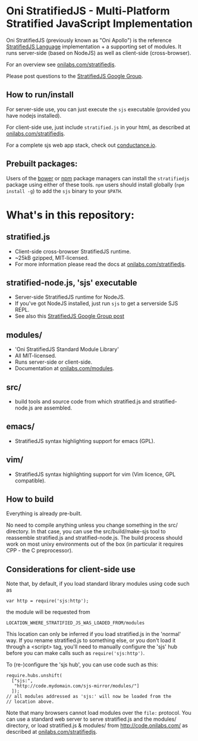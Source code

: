 Oni StratifiedJS - Multi-Platform Stratified JavaScript Implementation
======================================================================

Oni StratifiedJS (previously known as "Oni Apollo") is the reference
[StratifiedJS Language](http://onilabs.com/reference) implementation + a
supporting set of modules. It runs server-side (based on NodeJS) as well
as client-side (cross-browser).

For an overview see [onilabs.com/stratifiedjs](http://onilabs.com/stratifiedjs).

Please post questions to the [StratifiedJS Google Group](https://groups.google.com/forum/#!forum/stratifiedjs).


How to run/install
------------------

For server-side use, you can just execute the `sjs` executable
(provided you have nodejs installed).

For client-side use, just include `stratified.js` in your html,
as described at [onilabs.com/stratifiedjs](http://onilabs.com/stratifiedjs).

For a complete sjs web app stack, check out [conductance.io](https://conductance.io).

Prebuilt packages:
------------------

Users of the [bower](http://bower.io/) or [npm](https://npmjs.org/)
package managers can install the `stratifiedjs` package using either of
these tools. `npm` users should install globally (`npm install -g`)
to add the `sjs` binary to your `$PATH`.


What's in this repository:
==========================

stratified.js
-------------

 - Client-side cross-browser StratifiedJS runtime.
 - ~25kB gzipped, MIT-licensed.
 - For more information please read the docs at [onilabs.com/stratifiedjs](http://onilabs.com/stratifiedjs).

stratified-node.js, 'sjs' executable
---------------------------------------

 - Server-side StratifiedJS runtime for NodeJS.
 - If you've got NodeJS installed, just run `sjs` to get a serverside SJS REPL.
 - See also this [StratifiedJS Google Group post](https://groups.google.com/forum/#!topic/oni-apollo/ZDkxczAZcgw)

modules/
--------

 - 'Oni StratifiedJS Standard Module Library'
 - All MIT-licensed.
 - Runs server-side or client-side.
 - Documentation at [onilabs.com/modules](http://onilabs.com/modules).

src/
----

 - build tools and source code from which stratified.js and
   stratified-node.js are assembled.

emacs/
--------

 - StratifiedJS syntax highlighting support for emacs (GPL).

vim/
--------

 - StratifiedJS syntax highlighting support for vim (Vim licence, GPL compatible).


How to build
------------

Everything is already pre-built.

No need to compile anything unless you change something in the src/
directory. In that case, you can use the src/build/make-sjs tool to
reassemble stratified.js and stratified-node.js. The build process
should work on most unixy environments out of the box (in particular
it requires CPP - the C preprocessor).


Considerations for client-side use
----------------------------------

Note that, by default, if you load standard library modules using code
such as

    var http = require('sjs:http');

the module will be requested from

    LOCATION_WHERE_STRATIFIED_JS_WAS_LOADED_FROM/modules

This location can only be inferred if you load stratified.js in the
'normal' way. If you rename stratified.js to something else, or you
don't load it through a &lt;script> tag, you'll need to manually
configure the 'sjs' hub before you can make calls such as
`require('sjs:http')`.

To (re-)configure the 'sjs hub', you can use code such as this:

    require.hubs.unshift(
      ["sjs:",
       "http://code.mydomain.com/sjs-mirror/modules/"]
      ]);
    // all modules addressed as 'sjs:' will now be loaded from the
    // location above.

Note that many browsers cannot load modules over the `file:`
protocol. You can use a standard web server to serve
stratified.js and the modules/ directory, or load stratified.js &
modules/ from http://code.onilabs.com/ as described at
[onilabs.com/stratifiedjs](http://onilabs.com/stratifiedjs).

